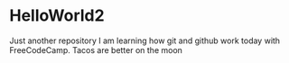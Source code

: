 # HelloWorld2
Just another repository
I am learning how git and github work today with FreeCodeCamp.  Tacos are better on the moon
